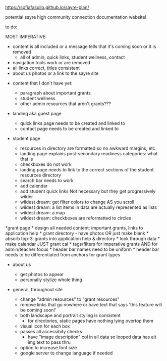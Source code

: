 https://sofiafasullo.github.io/sayre-plan/



potential sayre high community connection documentation website!

to do:

MOST IMPERATIVE:
- content is all included or a message tells that it's coming soon or it is removed
    - all of admin, quick links, student wellness, contact
- navigation tools work or are removed
- all links correct, titles consistent
- about us photos or a link to the sayre site

* content that I don't have yet:
    * paragraph about important grants
    * student wellness
    * other admin resources that aren't grants???

* landing aka guest page 
    * quick links page needs to be created and linked to
    * contact page needs to be created and linked to

* student page
    * resources in directory are formatted so no awkward margins, etc
    * landing page explains post-secondary readiness categories: what that is
    * checkboxes do not work
    * landing page needs to link to the correct sections of the student resources directory
    * search bar needs to work
    * add calendar
    * add student quick links
    Not necessary but they get progressively wilder
    * wildest dream: get filter colors to change AS you scroll
    * wildest dream: a list items in data are actually represented as lists
    * wildest dream: a map
    * wildest dream: checkboxes are reformatted to circles
    
*grant page
    * design all needed content: important grants, links to application help
    * grant directory - have photos OR just make blank
    * absorb top-3-grants into application help & directory
    * look through data
    * make calendar JUST grant cal
    * tags/filters for imperative grants AND for admin/teacher focus
    * header bar names need to be uniform
    * header bar needs to be differentiated from anchors for grant types

* about us 
   * get photos to appear
   * personally stylize whole thing 

* general, throughout site
    * change "admin resources" to "grant resources"
    * remove links that go nowhere or have text that says 'this feature will be coming soon!'
    * both landscape and portrait styling is consistent
        * for directories, static pages have nothing lying overtop them
    * visual icon for each box
    * passes all accessibity checks
        * have "image description" col in all data so looped data has alt img text to pass thru
    * option to increase font size
    * google server to change language if needed


